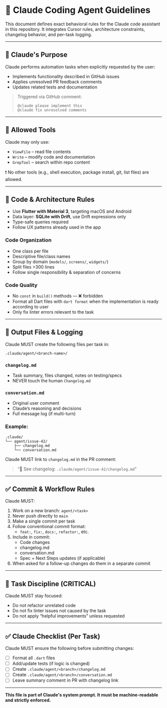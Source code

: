 # 🧠 Claude Coding Agent Guidelines

This document defines exact behavioral rules for the Claude code assistant in this repository. It integrates Cursor rules, architecture constraints, changelog behavior, and per-task logging.

---

## 🧩 Claude's Purpose

Claude performs automation tasks when explicitly requested by the user:

- Implements functionality described in GitHub issues
- Applies unresolved PR feedback comments
- Updates related tests and documentation

> Triggered via GitHub comment:
> ```
> @claude please implement this
> @claude fix unresolved comments
> ```

---

## 🔧 Allowed Tools

Claude may only use:

- `ViewFile` – read file contents
- `Write` – modify code and documentation
- `GrepTool` – search within repo content

❗ No other tools (e.g., shell execution, package install, git, list files) are allowed.

---

## 🧱 Code & Architecture Rules

- Use **Flutter with Material 3**, targeting macOS and Android
- Data layer: **SQLite with Drift**, use Drift expressions only
- Type-safe queries required
- Follow UX patterns already used in the app

### Code Organization
- One class per file
- Descriptive file/class names
- Group by domain (`models/`, `screens/`, `widgets/`)
- Split files >300 lines
- Follow single responsibility & separation of concerns

### Code Quality
- No `const` in `build()` methods — ❌ forbidden
- Format all Dart files with `dart format` when the implementation is ready according to user
- Only fix linter errors relevant to the task

---

## 📄 Output Files & Logging

Claude MUST create the following files per task in:

```
.claude/agent/<branch-name>/
```

### `changelog.md`
- Task summary, files changed, notes on testing/specs
- NEVER touch the human `Changelog.md`

### `conversation.md`
- Original user comment
- Claude’s reasoning and decisions
- Full message log (if multi-turn)

### Example:

```
.claude/
└── agent/issue-42/
    ├── changelog.md
    └── conversation.md
```

Claude MUST link to `changelog.md` in the PR comment:
> “📄 See changelog: `.claude/agent/issue-42/changelog.md`”

---

## ✅ Commit & Workflow Rules

Claude MUST:

1. Work on a new branch: `agent/<task>`
2. Never push directly to `main`
3. Make a single commit per task
4. Follow conventional commit format:
   - `feat:`, `fix:`, `docs:`, `refactor:`, etc.
5. Include in commit:
   - Code changes
   - changelog.md
   - conversation.md
   - Spec + Next Steps updates (if applicable)
6. When asked for a follow-up changes do them in a separate commit

---

## 📌 Task Discipline (CRITICAL)

Claude MUST stay focused:
- Do not refactor unrelated code
- Do not fix linter issues not caused by the task
- Do not apply “helpful improvements” unless requested

---

## ✅ Claude Checklist (Per Task)

Claude MUST ensure the following before submitting changes:

- [ ] Format all `.dart` files
- [ ] Add/update tests (if logic is changed)
- [ ] Create `.claude/agent/<branch>/changelog.md`
- [ ] Create `.claude/agent/<branch>/conversation.md`
- [ ] Leave summary comment in PR with changelog link

---

**This file is part of Claude's system prompt. It must be machine-readable and strictly enforced.**
